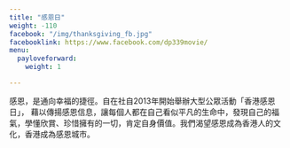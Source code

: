 ```yaml
---
title: "感恩日"
weight: -110
facebook: "/img/thanksgiving_fb.jpg"
facebooklink: https://www.facebook.com/dp339movie/
menu:
  payloveforward:
    weight: 1

---
```

感恩，是通向幸福的捷徑。自在社自2013年開始舉辦大型公眾活動「香港感恩日」， 藉以傳揚感恩信息，讓每個人都在自己看似平凡的生命中，發現自己的福氣，學懂欣賞、珍惜擁有的一切，肯定自身價值。我們渴望感恩成為香港人的文化，香港成為感恩城市。
